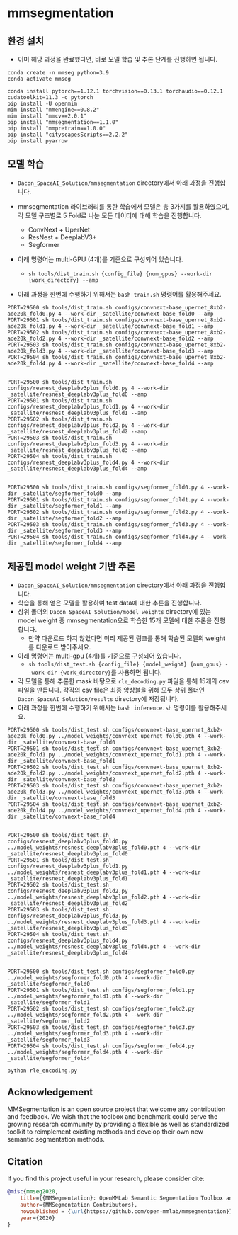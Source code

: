 # mmsegmentation

## 환경 설치
- 이미 해당 과정을 완료했다면, 바로 모델 학습 및 추론 단계를 진행하면 됩니다.
```
conda create -n mmseg python=3.9
conda activate mmseg

conda install pytorch==1.12.1 torchvision==0.13.1 torchaudio==0.12.1 cudatoolkit=11.3 -c pytorch
pip install -U openmim
mim install "mmengine==0.8.2"
mim install "mmcv==2.0.1"
pip install "mmsegmentation==1.1.0"
pip install "mmpretrain==1.0.0"
pip install "cityscapesScripts==2.2.2"
pip install pyarrow
```

## 모델 학습
- `Dacon_SpaceAI_Solution/mmsegmentation` directory에서 아래 과정을 진행합니다.
- mmsegmentation 라이브러리를 통한 학습에서 모델은 총 3가지를 활용하였으며, 각 모델 구조별로 5 Fold로 나눈 모든 데이터에 대해 학습을 진행합니다.
  - ConvNext + UperNet
  - ResNest + DeeplabV3+
  - Segformer

- 아래 명령어는 multi-GPU (4개)를 기준으로 구성되어 있습니다.
  - `sh tools/dist_train.sh {config_file} {num_gpus} --work-dir {work_directory} --amp`
- 아래 과정을 한번에 수행하기 위해서는 `bash train.sh` 명령어를 활용해주세요.

```
PORT=29500 sh tools/dist_train.sh configs/convnext-base_upernet_8xb2-ade20k_fold0.py 4 --work-dir _satellite/convnext-base_fold0 --amp
PORT=29501 sh tools/dist_train.sh configs/convnext-base_upernet_8xb2-ade20k_fold1.py 4 --work-dir _satellite/convnext-base_fold1 --amp
PORT=29502 sh tools/dist_train.sh configs/convnext-base_upernet_8xb2-ade20k_fold2.py 4 --work-dir _satellite/convnext-base_fold2 --amp
PORT=29503 sh tools/dist_train.sh configs/convnext-base_upernet_8xb2-ade20k_fold3.py 4 --work-dir _satellite/convnext-base_fold3 --amp
PORT=29504 sh tools/dist_train.sh configs/convnext-base_upernet_8xb2-ade20k_fold4.py 4 --work-dir _satellite/convnext-base_fold4 --amp


PORT=29500 sh tools/dist_train.sh configs/resnest_deeplabv3plus_fold0.py 4 --work-dir _satellite/resnest_deeplabv3plus_fold0 --amp
PORT=29501 sh tools/dist_train.sh configs/resnest_deeplabv3plus_fold1.py 4 --work-dir _satellite/resnest_deeplabv3plus_fold1 --amp
PORT=29502 sh tools/dist_train.sh configs/resnest_deeplabv3plus_fold2.py 4 --work-dir _satellite/resnest_deeplabv3plus_fold2 --amp
PORT=29503 sh tools/dist_train.sh configs/resnest_deeplabv3plus_fold3.py 4 --work-dir _satellite/resnest_deeplabv3plus_fold3 --amp
PORT=29504 sh tools/dist_train.sh configs/resnest_deeplabv3plus_fold4.py 4 --work-dir _satellite/resnest_deeplabv3plus_fold4 --amp


PORT=29500 sh tools/dist_train.sh configs/segformer_fold0.py 4 --work-dir _satellite/segformer_fold0 --amp
PORT=29501 sh tools/dist_train.sh configs/segformer_fold1.py 4 --work-dir _satellite/segformer_fold1 --amp
PORT=29502 sh tools/dist_train.sh configs/segformer_fold2.py 4 --work-dir _satellite/segformer_fold2 --amp
PORT=29503 sh tools/dist_train.sh configs/segformer_fold3.py 4 --work-dir _satellite/segformer_fold3 --amp
PORT=29504 sh tools/dist_train.sh configs/segformer_fold4.py 4 --work-dir _satellite/segformer_fold4 --amp
```


## 제공된 model weight 기반 추론
- `Dacon_SpaceAI_Solution/mmsegmentation` directory에서 아래 과정을 진행합니다.
- 학습을 통해 얻은 모델을 활용하여 test data에 대한 추론을 진행합니다.
- 상위 폴더의 `Dacon_SpaceAI_Solution/model_weights` directory에 있는 model weight 중 mmsegmentation으로 학습한 15개 모델에 대한 추론을 진행합니다.
  - 만약 다운로드 하지 않았다면 미리 제공된 링크를 통해 학습된 모델의 weight를 다운로드 받아주세요.
- 아래 명령어는 multi-gpu (4개)를 기준으로 구성되어 있습니다.
    - `sh tools/dist_test.sh {config_file} {model_weight} {num_gpus} --work-dir {work_directory}`를 사용하면 됩니다.
- 각 모델을 통해 추론한 mask 바탕으로 `rle_decoding.py` 파일을 통해 15개의 csv 파일을 만듭니다. 각각의 csv file은 최종 앙상블을 위해 모두 상위 폴더인 `Dacon_SpaceAI_Solution/results` directory에 저장됩니다.
- 아래 과정을 한번에 수행하기 위해서는 `bash inference.sh` 명령어를 활용해주세요.

```
PORT=29500 sh tools/dist_test.sh configs/convnext-base_upernet_8xb2-ade20k_fold0.py ../model_weights/convnext_upernet_fold0.pth 4 --work-dir _satellite/convnext-base_fold0
PORT=29501 sh tools/dist_test.sh configs/convnext-base_upernet_8xb2-ade20k_fold1.py ../model_weights/convnext_upernet_fold1.pth 4 --work-dir _satellite/convnext-base_fold1
PORT=29502 sh tools/dist_test.sh configs/convnext-base_upernet_8xb2-ade20k_fold2.py ../model_weights/convnext_upernet_fold2.pth 4 --work-dir _satellite/convnext-base_fold2
PORT=29503 sh tools/dist_test.sh configs/convnext-base_upernet_8xb2-ade20k_fold3.py ../model_weights/convnext_upernet_fold3.pth 4 --work-dir _satellite/convnext-base_fold3
PORT=29504 sh tools/dist_test.sh configs/convnext-base_upernet_8xb2-ade20k_fold4.py ../model_weights/convnext_upernet_fold4.pth 4 --work-dir _satellite/convnext-base_fold4


PORT=29500 sh tools/dist_test.sh configs/resnest_deeplabv3plus_fold0.py ../model_weights/resnest_deeplabv3plus_fold0.pth 4 --work-dir _satellite/resnest_deeplabv3plus_fold0
PORT=29501 sh tools/dist_test.sh configs/resnest_deeplabv3plus_fold1.py ../model_weights/resnest_deeplabv3plus_fold1.pth 4 --work-dir _satellite/resnest_deeplabv3plus_fold1
PORT=29502 sh tools/dist_test.sh configs/resnest_deeplabv3plus_fold2.py ../model_weights/resnest_deeplabv3plus_fold2.pth 4 --work-dir _satellite/resnest_deeplabv3plus_fold2
PORT=29503 sh tools/dist_test.sh configs/resnest_deeplabv3plus_fold3.py ../model_weights/resnest_deeplabv3plus_fold3.pth 4 --work-dir _satellite/resnest_deeplabv3plus_fold3
PORT=29504 sh tools/dist_test.sh configs/resnest_deeplabv3plus_fold4.py ../model_weights/resnest_deeplabv3plus_fold4.pth 4 --work-dir _satellite/resnest_deeplabv3plus_fold4


PORT=29500 sh tools/dist_test.sh configs/segformer_fold0.py ../model_weights/segformer_fold0.pth 4 --work-dir _satellite/segformer_fold0
PORT=29501 sh tools/dist_test.sh configs/segformer_fold1.py ../model_weights/segformer_fold1.pth 4 --work-dir _satellite/segformer_fold1
PORT=29502 sh tools/dist_test.sh configs/segformer_fold2.py ../model_weights/segformer_fold2.pth 4 --work-dir _satellite/segformer_fold2
PORT=29503 sh tools/dist_test.sh configs/segformer_fold3.py ../model_weights/segformer_fold3.pth 4 --work-dir _satellite/segformer_fold3
PORT=29504 sh tools/dist_test.sh configs/segformer_fold4.py ../model_weights/segformer_fold4.pth 4 --work-dir _satellite/segformer_fold4

python rle_encoding.py
```





## Acknowledgement

MMSegmentation is an open source project that welcome any contribution and feedback.
We wish that the toolbox and benchmark could serve the growing research
community by providing a flexible as well as standardized toolkit to reimplement existing methods
and develop their own new semantic segmentation methods.

## Citation

If you find this project useful in your research, please consider cite:

```bibtex
@misc{mmseg2020,
    title={{MMSegmentation}: OpenMMLab Semantic Segmentation Toolbox and Benchmark},
    author={MMSegmentation Contributors},
    howpublished = {\url{https://github.com/open-mmlab/mmsegmentation}},
    year={2020}
}
```